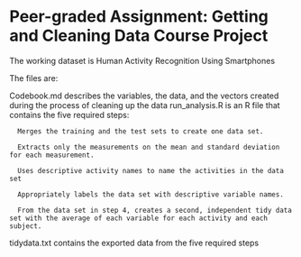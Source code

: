 # Peer-graded Assignment: Getting and Cleaning Data Course Project

The working dataset is Human Activity Recognition Using Smartphones

The files are:

  Codebook.md describes the variables, the data, and the vectors created during the process of cleaning up the data
 run_analysis.R is an R file that contains the five required steps:
  
      Merges the training and the test sets to create one data set.

      Extracts only the measurements on the mean and standard deviation for each measurement.

      Uses descriptive activity names to name the activities in the data set

      Appropriately labels the data set with descriptive variable names.

      From the data set in step 4, creates a second, independent tidy data set with the average of each variable for each activity and each subject.

  tidydata.txt contains the exported data from the five required steps
